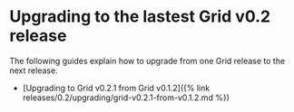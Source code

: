 # Upgrading to the lastest Grid v0.2 release

<!--
  Copyright 2018-2021 Cargill Incorporated
  Licensed under Creative Commons Attribution 4.0 International License
  https://creativecommons.org/licenses/by/4.0/
-->

The following guides explain how to upgrade from one Grid release to the next
release.

  * [Upgrading to Grid v0.2.1 from Grid
    v0.1.2]({% link releases/0.2/upgrading/grid-v0.2.1-from-v0.1.2.md %})
